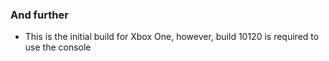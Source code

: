 ### And further
- This is the initial build for Xbox One, however, build 10120 is required to use the console
